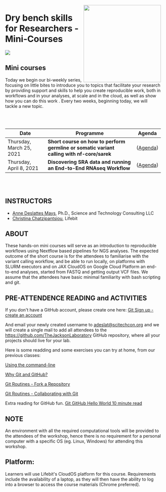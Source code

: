 <p align="center">
  <img src="https://static.wixstatic.com/media/b34882_b300f090387248599125482b6750206c.jpg"  width="250" align="right" >
</p>


# Dry bench skills for Researchers - Mini-Courses

![](assets/header.png)

## Mini courses
Today we begin our bi-weekly series, focusing on little bites to introduce you to topics that facilitate your research by providing support and skills to help you create reproducible work, both in workflows and in your analyses, at scale and in the cloud, as well as show how you can do this work .  Every two weeks, beginning today, we will tackle a new topic.

<br/><br/>


| Date        | Programme        | Agenda   |
| ----------- | --------------------------------------------------------------------------- | ----- |
|Thursday, March 25, 2021 | **Short course on how to perform germline or somatic variant calling with nf-core/sarek** | ([Agenda](1_variant_calling/README.md)) |
|Thursday, April 8, 2021 | **Discovering SRA data and running an End-to-End RNAseq Workflow** |([Agenda](2_sra_and_rnaseq/README.md)) |

<br/><br/>

## INSTRUCTORS
- [Anne Deslattes Mays](mailto:adeslat@scitechcon.org), Ph.D., Science and Technology Consulting LLC
- [Christina Chatzipantsiou](mailto:christina@lifebit.ai), Lifebit

## ABOUT

These hands-on mini courses will serve as an introduction to reproducible workflows using Nextflow based pipelines for NGS analyses. The expected outcome of the short course is for the attendees to familiarise with the variant calling workflow, and be able to run locally, on platforms with SLURM executors and on JAX CloudOS on Google Cloud Platform an end-to-end analyses, started from FASTQ and getting output VCF files. We assume that the attendees have basic minimal familiarity with bash scripting and git. 

## PRE-ATTENDENCE READING and ACTIVITIES

If you don't have a GitHub account, please create one here:
[Git Sign up - create an account](https://github.com/join?ref_cta=Sign+up&ref_loc=header+logged+out&ref_page=%2F&source=header-home)

And email your newly created username to adeslat@scitechcon.org and we will create a single mail to add all attendees to the https://github.com/TheJacksonLaboratory GitHub repository, where all your projects should live for your lab.

Here is some readding and some exercises you can try at home, from our previous classes:

[Using the command-line](https://github.com/lifebit-ai/dry-bench-skills-for-researchers/blob/main/classes/1-using-the-command-line/1-using-the-command-line.ipynb)

[Why Git and GitHub?](https://github.com/lifebit-ai/dry-bench-skills-for-researchers/blob/main/classes/2-intro-to-git-github/1-why-git-and-setup.md)

[Git Routines - Fork a Repository](https://github.com/lifebit-ai/dry-bench-skills-for-researchers/blob/main/classes/class_2/2-the-fork-git-routine.ipynb)

[Git Routines - Collaborating with Git](https://github.com/lifebit-ai/dry-bench-skills-for-researchers/blob/main/classes/2-intro-to-git-github/3-the-add-push-git-routine.ipynb)

Extra reading for GitHub fun.
[Git GitHub Hello World 10 minute read](https://guides.github.com/activities/hello-world/)


## NOTE
An environment with all the required computational tools will be provided to the attendees of the workshop, hence there is no requirement for a personal computer with a specific OS (eg. Linux, Windows) for attending this workshop.

## Platform:
Learners will use Lifebit's CloudOS platform for this course. Requirements include the availability of a laptop, as they will then have the ability to log into a browser to access the course materials (Chrome preferred).
